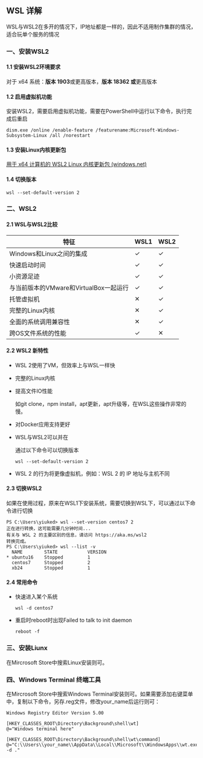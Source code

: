 ##  WSL 详解

WSL与WSL2在多开的情况下，IP地址都是一样的，因此不适用制作集群的情况，适合玩单个服务的情况

### 一、安装WSL2 

#### 1.1 安装WSL2环境要求

对于 x64 系统：**版本 1903**或更高版本，**版本 18362 或**更高版本

#### 1.2  启用虚拟机功能

安装WSL2，需要启用虚拟机功能，需要在PowerShell中运行以下命令，执行完成后重启

```
dism.exe /online /enable-feature /featurename:Microsoft-Windows-Subsystem-Linux /all /norestart
```

#### 1.3 安装Linux内核更新包

[用于 x64 计算机的 WSL2 Linux 内核更新包 (windows.net)](https://wslstorestorage.blob.core.windows.net/wslblob/wsl_update_x64.msi)

#### 1.4 切换版本

```
wsl --set-default-version 2
```



### 二、WSL2

#### 2.1 WSL与WSL2比较

| 特征                                   | WSL1 | WSL2 |
| -------------------------------------- | ---- | ---- |
| Windows和Linux之间的集成               | ✓    | ✓    |
| 快速启动时间                           | ✓    | ✓    |
| 小资源足迹                             | ✓    | ✓    |
| 与当前版本的VMware和VirtualBox一起运行 | ✓    | ✓    |
| 托管虚拟机                             | ✕    | ✓    |
| 完整的Linux内核                        | ✕    | ✓    |
| 全面的系统调用兼容性                   | ✕    | ✓    |
| 跨OS文件系统的性能                     | ✓    | ✕    |

#### 2.2 WSL2 新特性

* WSL 2使用了VM，但效率上与WSL一样快

* 完整的Linux内核

* 提高文件IO性能

  如git clone，npm install，apt更新，apt升级等，在WSL这些操作非常的慢。

* 对Docker应用支持更好

* WSL与WSL2可以并在

  通过以下命令可以切换版本

  ```
  wsl --set-default-version 2
  ```

* WSL 2 的行为将更像虚拟机，例如：WSL 2 的 IP 地址与主机不同

#### 2.3 切换WSL2

如果在使用过程，原来在WSL1下安装系统，需要切换到WSL下，可以通过以下命令进行切换

```
PS C:\Users\yiuked> wsl --set-version centos7 2
正在进行转换，这可能需要几分钟时间...
有关与 WSL 2 的主要区别的信息，请访问 https://aka.ms/wsl2
转换完成。
PS C:\Users\yiuked> wsl --list -v
  NAME        STATE           VERSION
* ubuntu16    Stopped         1
  centos7     Stopped         2
  xb24        Stopped         1
```

#### 2.4 常用命令

* 快速进入某个系统

  ```
  wsl -d centos7
  ```


* 重启时reboot时出现Failed to talk to init daemon

  ```
  reboot -f
  ```

  

### 三、安装Liunx

在Mircrosoft Store中搜索Linux安装则可。

###  四、Windows Terminal 终端工具

在Mircrosoft Store中搜索Windows Terminal安装则可。如果需要添加右键菜单中，复制以下命令，另存.reg文件，修改your_name后运行则可：

```
Windows Registry Editor Version 5.00

[HKEY_CLASSES_ROOT\Directory\Background\shell\wt]
@="Windows terminal here"

[HKEY_CLASSES_ROOT\Directory\Background\shell\wt\command]
@="C:\\Users\\your_name\\AppData\\Local\\Microsoft\\WindowsApps\\wt.exe -d ."

```

